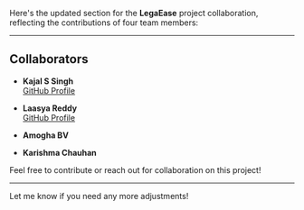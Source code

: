 Here's the updated section for the **LegaEase** project collaboration, reflecting the contributions of four team members:

---

## Collaborators

- **Kajal S Singh**  
  [GitHub Profile](https://github.com/Kajal2607)

- **Laasya Reddy**  
  [GitHub Profile](https://github.com/Laasya1512)

- **Amogha BV**  
  

- **Karishma Chauhan**  
 

Feel free to contribute or reach out for collaboration on this project!

--- 

Let me know if you need any more adjustments!
